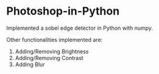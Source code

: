 # Photoshop-in-Python
Implemented a sobel edge detector in Python with numpy.

Other functionalities implemented are:
1. Adding/Removing Brightness
2. Adding/Removing Contrast 
3. Adding Blur 
